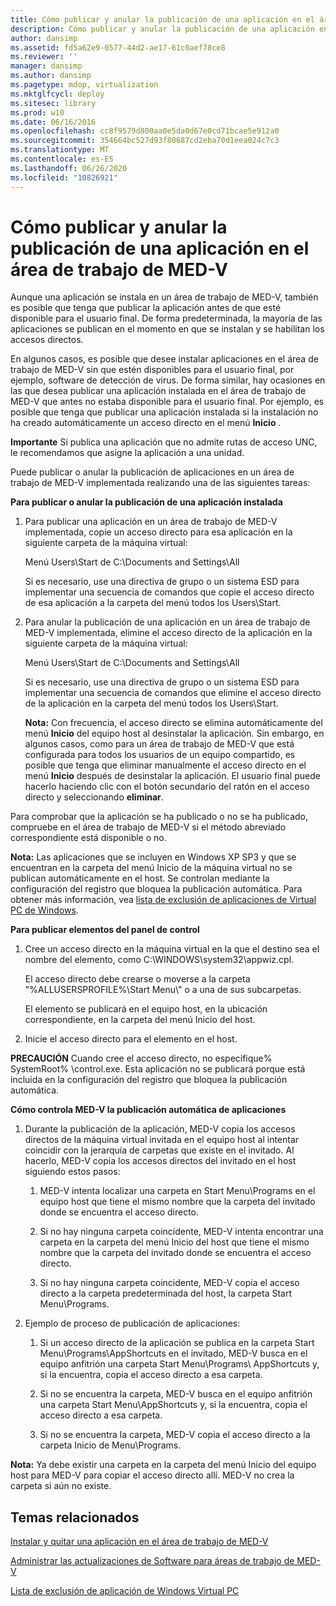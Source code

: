 ```yaml
---
title: Cómo publicar y anular la publicación de una aplicación en el área de trabajo de MED-V
description: Cómo publicar y anular la publicación de una aplicación en el área de trabajo de MED-V
author: dansimp
ms.assetid: fd5a62e9-0577-44d2-ae17-61c0aef78ce8
ms.reviewer: ''
manager: dansimp
ms.author: dansimp
ms.pagetype: mdop, virtualization
ms.mktglfcycl: deploy
ms.sitesec: library
ms.prod: w10
ms.date: 06/16/2016
ms.openlocfilehash: cc8f9579d800aa0e5da0d67e0cd71bcae5e912a0
ms.sourcegitcommit: 354664bc527d93f80687cd2eba70d1eea024c7c3
ms.translationtype: MT
ms.contentlocale: es-ES
ms.lasthandoff: 06/26/2020
ms.locfileid: "10826921"
---
```

# Cómo publicar y anular la publicación de una aplicación en el área de trabajo de MED-V


Aunque una aplicación se instala en un área de trabajo de MED-V, también es posible que tenga que publicar la aplicación antes de que esté disponible para el usuario final. De forma predeterminada, la mayoría de las aplicaciones se publican en el momento en que se instalan y se habilitan los accesos directos.

En algunos casos, es posible que desee instalar aplicaciones en el área de trabajo de MED-V sin que estén disponibles para el usuario final, por ejemplo, software de detección de virus. De forma similar, hay ocasiones en las que desea publicar una aplicación instalada en el área de trabajo de MED-V que antes no estaba disponible para el usuario final. Por ejemplo, es posible que tenga que publicar una aplicación instalada si la instalación no ha creado automáticamente un acceso directo en el menú **Inicio** .

**Importante**  Si publica una aplicación que no admite rutas de acceso UNC, le recomendamos que asigne la aplicación a una unidad.

 

Puede publicar o anular la publicación de aplicaciones en un área de trabajo de MED-V implementada realizando una de las siguientes tareas:

**Para publicar o anular la publicación de una aplicación instalada**

1.  Para publicar una aplicación en un área de trabajo de MED-V implementada, copie un acceso directo para esa aplicación en la siguiente carpeta de la máquina virtual:

    Menú Users\\Start de C:\\Documents and Settings\\All

    Si es necesario, use una directiva de grupo o un sistema ESD para implementar una secuencia de comandos que copie el acceso directo de esa aplicación a la carpeta del menú todos los Users\\Start.

2.  Para anular la publicación de una aplicación en un área de trabajo de MED-V implementada, elimine el acceso directo de la aplicación en la siguiente carpeta de la máquina virtual:

    Menú Users\\Start de C:\\Documents and Settings\\All

    Si es necesario, use una directiva de grupo o un sistema ESD para implementar una secuencia de comandos que elimine el acceso directo de la aplicación en la carpeta del menú todos los Users\\Start.

    **Nota:**  Con frecuencia, el acceso directo se elimina automáticamente del menú **Inicio** del equipo host al desinstalar la aplicación. Sin embargo, en algunos casos, como para un área de trabajo de MED-V que está configurada para todos los usuarios de un equipo compartido, es posible que tenga que eliminar manualmente el acceso directo en el menú **Inicio** después de desinstalar la aplicación. El usuario final puede hacerlo haciendo clic con el botón secundario del ratón en el acceso directo y seleccionando **eliminar**.

     

Para comprobar que la aplicación se ha publicado o no se ha publicado, compruebe en el área de trabajo de MED-V si el método abreviado correspondiente está disponible o no.

**Nota:**  Las aplicaciones que se incluyen en Windows XP SP3 y que se encuentran en la carpeta del menú Inicio de la máquina virtual no se publican automáticamente en el host. Se controlan mediante la configuración del registro que bloquea la publicación automática. Para obtener más información, vea [lista de exclusión de aplicaciones de Virtual PC de Windows](windows-virtual-pc-application-exclude-list.md).

 

**Para publicar elementos del panel de control**

1.  Cree un acceso directo en la máquina virtual en la que el destino sea el nombre del elemento, como C:\\WINDOWS\\system32\\appwiz.cpl.

    El acceso directo debe crearse o moverse a la carpeta "%ALLUSERSPROFILE%\\Start Menu\\" o a una de sus subcarpetas.

    El elemento se publicará en el equipo host, en la ubicación correspondiente, en la carpeta del menú Inicio del host.

2.  Inicie el acceso directo para el elemento en el host.

**PRECAUCIÓN**  Cuando cree el acceso directo, no especifique% SystemRoot% \\control.exe. Esta aplicación no se publicará porque está incluida en la configuración del registro que bloquea la publicación automática.

 

**Cómo controla MED-V la publicación automática de aplicaciones**

1.  Durante la publicación de la aplicación, MED-V copia los accesos directos de la máquina virtual invitada en el equipo host al intentar coincidir con la jerarquía de carpetas que existe en el invitado. Al hacerlo, MED-V copia los accesos directos del invitado en el host siguiendo estos pasos:

    1.  MED-V intenta localizar una carpeta en Start Menu\\Programs en el equipo host que tiene el mismo nombre que la carpeta del invitado donde se encuentra el acceso directo.

    2.  Si no hay ninguna carpeta coincidente, MED-V intenta encontrar una carpeta en la carpeta del menú Inicio del host que tiene el mismo nombre que la carpeta del invitado donde se encuentra el acceso directo.

    3.  Si no hay ninguna carpeta coincidente, MED-V copia el acceso directo a la carpeta predeterminada del host, la carpeta Start Menu\\Programs.

2.  Ejemplo de proceso de publicación de aplicaciones:

    1.  Si un acceso directo de la aplicación se publica en la carpeta Start Menu\\Programs\\AppShortcuts en el invitado, MED-V busca en el equipo anfitrión una carpeta Start Menu\\Programs\\ AppShortcuts y, si la encuentra, copia el acceso directo a esa carpeta.

    2.  Si no se encuentra la carpeta, MED-V busca en el equipo anfitrión una carpeta Start Menu\\AppShortcuts y, si la encuentra, copia el acceso directo a esa carpeta.

    3.  Si no se encuentra la carpeta, MED-V copia el acceso directo a la carpeta Inicio de Menu\\Programs.

**Nota:**  Ya debe existir una carpeta en la carpeta del menú Inicio del equipo host para MED-V para copiar el acceso directo allí. MED-V no crea la carpeta si aún no existe.

 

## Temas relacionados


[Instalar y quitar una aplicación en el área de trabajo de MED-V](installing-and-removing-an-application-on-the-med-v-workspace.md)

[Administrar las actualizaciones de Software para áreas de trabajo de MED-V](managing-software-updates-for-med-v-workspaces.md)

[Lista de exclusión de aplicación de Windows Virtual PC](windows-virtual-pc-application-exclude-list.md)

 

 





